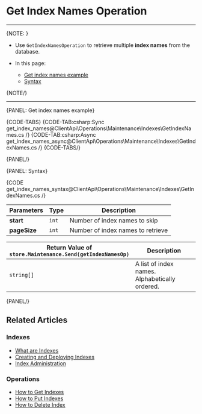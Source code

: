 # Get Index Names Operation

---

{NOTE: }

* Use `GetIndexNamesOperation` to retrieve multiple **index names** from the database.

* In this page:
    * [Get index names example](../../../../client-api/operations/maintenance/indexes/get-index-names#get-index-names-example)
    * [Syntax](../../../../client-api/operations/maintenance/indexes/get-index-names#syntax)

{NOTE/}

---

{PANEL: Get index names example}

{CODE-TABS}
{CODE-TAB:csharp:Sync get_index_names@ClientApi\Operations\Maintenance\Indexes\GetIndexNames.cs /}
{CODE-TAB:csharp:Async get_index_names_async@ClientApi\Operations\Maintenance\Indexes\GetIndexNames.cs /}
{CODE-TABS/}

{PANEL/}

{PANEL: Syntax}

{CODE get_index_names_syntax@ClientApi\Operations\Maintenance\Indexes\GetIndexNames.cs /}

| Parameters | Type | Description |
| - |- | - |
| **start** | `int` | Number of index names to skip |
| **pageSize** | `int`   | Number of index names to retrieve |

| Return Value of<br>`store.Maintenance.Send(getIndexNamesOp)` | Description |
| - | - |
| `string[]` | A list of index names.<br>Alphabetically ordered. |

{PANEL/}

## Related Articles

### Indexes

- [What are Indexes](../../../../indexes/what-are-indexes)
- [Creating and Deploying Indexes](../../../../indexes/creating-and-deploying)
- [Index Administration](../../../../indexes/index-administration)

### Operations

- [How to Get Indexes](../../../../client-api/operations/maintenance/indexes/get-indexes)
- [How to Put Indexes](../../../../client-api/operations/maintenance/indexes/put-indexes)
- [How to Delete Index](../../../../client-api/operations/maintenance/indexes/delete-index)
